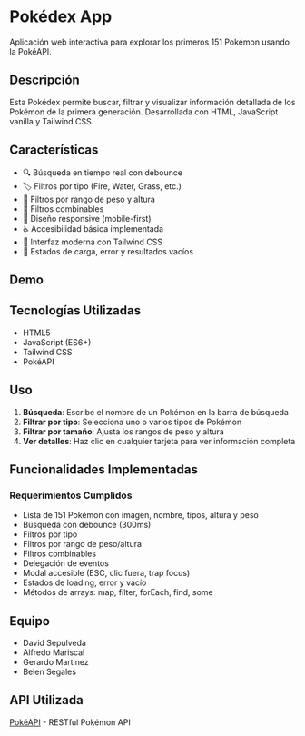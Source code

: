 # Pokédex App

Aplicación web interactiva para explorar los primeros 151 Pokémon usando la PokéAPI.

## Descripción

Esta Pokédex permite buscar, filtrar y visualizar información detallada de los Pokémon de la primera generación. Desarrollada con HTML, JavaScript vanilla y Tailwind CSS.

## Características

- 🔍 Búsqueda en tiempo real con debounce
- 🏷️ Filtros por tipo (Fire, Water, Grass, etc.)
- 📏 Filtros por rango de peso y altura
- 🎯 Filtros combinables
- 📱 Diseño responsive (mobile-first)
- ♿ Accesibilidad básica implementada
- 🎨 Interfaz moderna con Tailwind CSS
- 💾 Estados de carga, error y resultados vacíos

## Demo

## Tecnologías Utilizadas

- HTML5
- JavaScript (ES6+)
- Tailwind CSS
- PokéAPI

## Uso

1. **Búsqueda**: Escribe el nombre de un Pokémon en la barra de búsqueda
2. **Filtrar por tipo**: Selecciona uno o varios tipos de Pokémon
3. **Filtrar por tamaño**: Ajusta los rangos de peso y altura
4. **Ver detalles**: Haz clic en cualquier tarjeta para ver información completa

## Funcionalidades Implementadas

### Requerimientos Cumplidos

- Lista de 151 Pokémon con imagen, nombre, tipos, altura y peso
- Búsqueda con debounce (300ms)
- Filtros por tipo
- Filtros por rango de peso/altura
- Filtros combinables
- Delegación de eventos
- Modal accesible (ESC, clic fuera, trap focus)
- Estados de loading, error y vacío
- Métodos de arrays: map, filter, forEach, find, some

## Equipo

- David Sepulveda
- Alfredo Mariscal
- Gerardo Martinez
- Belen Segales

## API Utilizada

[PokéAPI](https://pokeapi.co/) - RESTful Pokémon API
